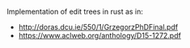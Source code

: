 Implementation of edit trees in rust as in:

* http://doras.dcu.ie/550/1/GrzegorzPhDFinal.pdf
* https://www.aclweb.org/anthology/D15-1272.pdf
